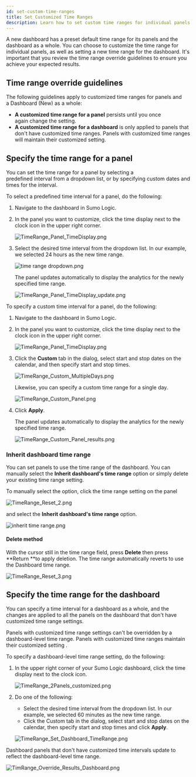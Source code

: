 ```yaml
---
id: set-custom-time-ranges
title: Set Customized Time Ranges
description: Learn how to set custom time ranges for individual panels and the dashboard as a whole.
---
```


A new dashboard has a preset default time range for its panels and the dashboard as a whole. You can choose to customize the time range for individual panels, as well as setting a new time range for the dashboard. It's important that you review the time range override guidelines to ensure you achieve your expected results.

## Time range override guidelines

The following guidelines apply to customized time ranges for panels and a Dashboard (New) as a whole:

* **A customized time range for a panel** persists until you once again change the setting.
* **A customized time range for a dashboard** is only applied to panels that don't have customized time ranges. Panels with customized time ranges will maintain their customized setting.

## Specify the time range for a panel

You can set the time range for a panel by selecting a predefined interval from a dropdown list, or by specifying custom dates and times for the interval. 

To select a predefined time interval for a panel, do the following:

1. Navigate to the dashboard in Sumo Logic.
1. In the panel you want to customize, click the time display next to the clock icon in the upper right corner. 

    ![TimeRange_Panel_TimeDisplay.png](/img/dashboards-new/set-custom-time-ranges/TimeRange_Panel_TimeDisplay.png)

1. Select the desired time interval from the dropdown list. In our example, we selected 24 hours as the new time range.

    ![time range dropdown.png](/img/dashboards-new/set-custom-time-ranges/time-range-dropdown.png)

    The panel updates automatically to display the analytics for the newly specified time range.

    ![TimeRange_Panel_TimeDisplay_update.png](/img/dashboards-new/set-custom-time-ranges/TimeRange_Panel_TimeDisplay_update.png)

To specify a custom time interval for a panel, do the following:

1. Navigate to the dashboard in Sumo Logic.
1. In the panel you want to customize, click the time display next to the clock icon in the upper right corner.  

    ![TimeRange_Panel_TimeDisplay.png](/img/dashboards-new/set-custom-time-ranges/TimeRange_Panel_TimeDisplay.png)

1. Click the **Custom** tab in the dialog, select start and stop dates on the calendar, and then specify start and stop times.

    ![TimeRange_Custom_MultipleDays.png](/img/dashboards-new/set-custom-time-ranges/TimeRange_Custom_MultipleDays.png)

    Likewise, you can specify a custom time range for a single day.

    ![TimeRange_Custom_Panel.png](/img/dashboards-new/set-custom-time-ranges/TimeRange_Custom_Panel.png)

1. Click **Apply**. 

    The panel updates automatically to display the analytics for the newly specified time range.

    ![TimeRange_Custom_Panel_results.png](/img/dashboards-new/set-custom-time-ranges/TimeRange_Custom_Panel_results.png)

### Inherit dashboard time range

You can set panels to use the time range of the dashboard. You can manually select the **Inherit dashboard's time range** option or simply delete your existing time range setting.

To manually select the option, click the time range setting on the panel

![TimeRange_Reset_2.png](/img/dashboards-new/set-custom-time-ranges/TimeRange_Reset_2.png)

and select the **Inherit dashboard's time range** option.

![inherit time range.png](/img/dashboards-new/set-custom-time-ranges/inherit-time-range.png)

#### Delete method

With the cursor still in the time range field, press **Delete** then press **Return **to apply deletion. The time range automatically reverts to use the Dashboard time range.

![TimeRange_Reset_3.png](/img/dashboards-new/set-custom-time-ranges/TimeRange_Reset_3.png)

## Specify the time range for the dashboard

You can specify a time interval for a dashboard as a whole, and the changes are applied to all the panels on the dashboard that don't have customized time range settings.

Panels with customized time range settings can't be overridden by a dashboard-level time range. Panels with customized time ranges maintain their customized setting .

To specify a dashboard-level time range setting, do the following:

1. In the upper right corner of your Sumo Logic dashboard, click the time display next to the clock icon.

    ![TimeRange_2Panels_customized.png](/img/dashboards-new/set-custom-time-ranges/TimeRange_2Panels_customized.png)

1. Do one of the following:

    * Select the desired time interval from the dropdown list. In our example, we selected 60 minutes as the new time range.
    * Click the Custom tab in the dialog, select start and stop dates on the calendar, then specify start and stop times and click **Apply**.

    ![TimeRange_Set_Dashboard_TimeRange.png](/img/dashboards-new/set-custom-time-ranges/TimeRange_Set_Dashboard_TimeRange.png)

Dashboard panels that don't have customized time intervals update to
reflect the dashboard-level time range.

![TimRange_Override_Results_Dashboard.png](/img/dashboards-new/set-custom-time-ranges/TimRange_Override_Results_Dashboard.png)
